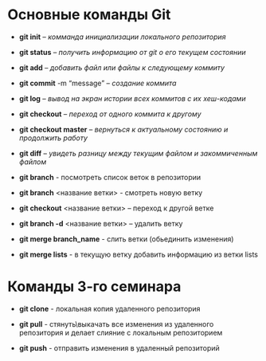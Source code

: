 # Основные команды Git

* **git init** – *комманда инициализации локального репозитория*
* **git status** – *получить информацию от git о его текущем состоянии*
* **git add** – *добавить файл или файлы к следующему коммиту*
* **git commit** -m “message” – *создание коммита*
* **git log** – *вывод на экран истории всех коммитов с их хеш-кодами*
* **git checkout** – *переход от одного коммита к другому*
* **git checkout master** – *вернуться к актуальному состоянию и продолжить работу*
* **git diff** – *увидеть разницу между текущим файлом и закоммиченным файлом*

* **git branch** - посмотреть список веток в репозитории

* **git branch** <название ветки> - смотреть новую ветку

* **git checkout** <название ветки> – переход к другой ветке

* **git branch -d** <название ветки> – удалить ветку

* **git merge branch_name** - слить ветки (обьединить изменения)

* **git  merge lists** - в текущую ветку добавить информацию из ветки lists

# Команды 3-го семинара

* **git clone** - локальная копия удаленного репозитория

* **git pull** - стянуть\выкачать все изменения из удаленного репозитория и делает слияние с локальным репозиторием
* **git push** - отправить изменения в удаленный репозиторий